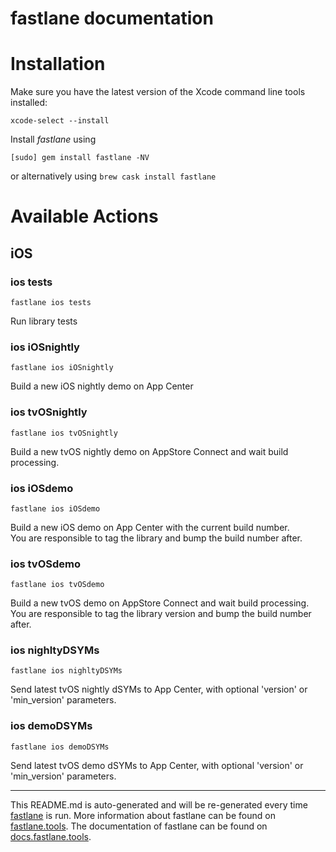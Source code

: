 fastlane documentation
================
# Installation

Make sure you have the latest version of the Xcode command line tools installed:

```
xcode-select --install
```

Install _fastlane_ using
```
[sudo] gem install fastlane -NV
```
or alternatively using `brew cask install fastlane`

# Available Actions
## iOS
### ios tests
```
fastlane ios tests
```
Run library tests
### ios iOSnightly
```
fastlane ios iOSnightly
```
Build a new iOS nightly demo on App Center
### ios tvOSnightly
```
fastlane ios tvOSnightly
```
Build a new tvOS nightly demo on AppStore Connect and wait build processing.
### ios iOSdemo
```
fastlane ios iOSdemo
```
Build a new iOS demo on App Center with the current build number. \
  You are responsible to tag the library and bump the build number after.
### ios tvOSdemo
```
fastlane ios tvOSdemo
```
Build a new tvOS demo on AppStore Connect and wait build processing. You are responsible to tag the library version and bump the build number after.
### ios nighltyDSYMs
```
fastlane ios nighltyDSYMs
```
Send latest tvOS nightly dSYMs to App Center, with optional 'version' or 'min_version' parameters.
### ios demoDSYMs
```
fastlane ios demoDSYMs
```
Send latest tvOS demo dSYMs to App Center, with optional 'version' or 'min_version' parameters.

----

This README.md is auto-generated and will be re-generated every time [fastlane](https://fastlane.tools) is run.
More information about fastlane can be found on [fastlane.tools](https://fastlane.tools).
The documentation of fastlane can be found on [docs.fastlane.tools](https://docs.fastlane.tools).
